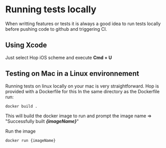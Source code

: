 # Running tests locally
When writting features or tests it is always a good idea to run tests locally before pushing code to github and triggering CI.

## Using Xcode
Just select Hop iOS scheme and execute **Cmd + U**

## Testing on Mac in a Linux environnement
Running tests on linux locally on your mac is very straightforward.
Hop is provided with a Dockerfile for this
In the same directory as the Dockerfile run:  

```
docker build .
```
This will build the docker image to run and prompt the image name => "Successfully built **_{imageName}_**"

Run the image

```
docker run {imageName}
```
